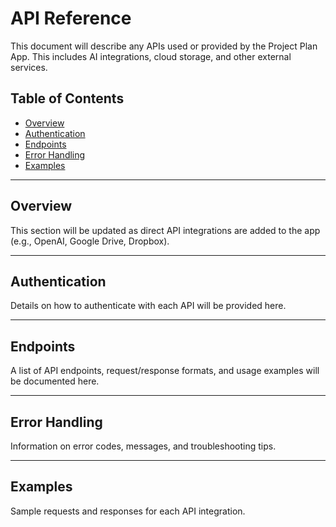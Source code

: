 # API Reference

This document will describe any APIs used or provided by the Project Plan App. This includes AI integrations, cloud storage, and other external services.

## Table of Contents

- [Overview](#overview)
- [Authentication](#authentication)
- [Endpoints](#endpoints)
- [Error Handling](#error-handling)
- [Examples](#examples)

---

## Overview

This section will be updated as direct API integrations are added to the app (e.g., OpenAI, Google Drive, Dropbox).

---

## Authentication

Details on how to authenticate with each API will be provided here.

---

## Endpoints

A list of API endpoints, request/response formats, and usage examples will be documented here.

---

## Error Handling

Information on error codes, messages, and troubleshooting tips.

---

## Examples

Sample requests and responses for each API integration.

